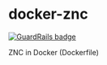 docker-znc
==========

[![GuardRails badge](https://badges.production.guardrails.io/moul/docker-znc.svg)](https://www.guardrails.io)

ZNC in Docker (Dockerfile)
